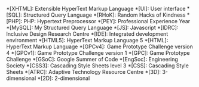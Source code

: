 *[XHTML]:   Extensible HyperText Markup Language
*[UI]:      User interface
*[SQL]:     Structured Query Language
*[RHoK]:    Random Hacks of Kindness
*[PHP]:     PHP: Hypertext Preprocessor
*[PEY]:     Professional Experience Year
*[MySQL]:   My Structured Query Language
*[JS]:      Javascript
*[IDRC]:    Inclusive Design Research Centre
*[IDE]:     Integrated development environment
*[HTML5]:    HyperText Markup Language 5
*[HTML]:    HyperText Markup Language
*[GPCv4]:   Game Prototype Challenge version 4
*[GPCv1]:   Game Prototype Challenge version 1
*[GPC]:     Game Prototype Challenge
*[GSoC]:    Google Summer of Code
*[EngSoc]:  Engineering Society
*[CSS3]:    Cascading Style Sheets level 3
*[CSS]:     Cascading Style Sheets
*[ATRC]:    Adaptive Technology Resource Centre
*[3D]:      3-dimensional
*[2D]:      2-dimensional
